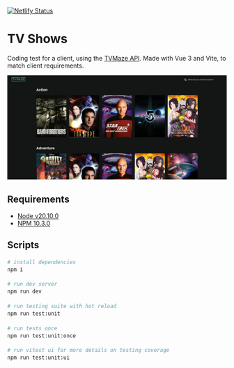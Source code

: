 [![Netlify Status](https://api.netlify.com/api/v1/badges/c8ba3fde-a0d3-4c61-8f97-49d7ab135a11/deploy-status)](https://app.netlify.com/sites/illustrious-bonbon-3f6709/deploys)

# TV Shows

Coding test for a client, using the [TVMaze API](https://www.tvmaze.com/api). Made with Vue 3 and Vite, to match client requirements.

![preview](preview.jpeg)

## Requirements

- [Node v20.10.0](https://nodejs.org/en)
- [NPM 10.3.0](https://www.npmjs.com/)

## Scripts

```bash
# install dependencies
npm i

# run dev server
npm run dev

# run testing suite with hot reload
npm run test:unit

# run tests once
npm run test:unit:once

# run vitest ui for more details on testing coverage
npm run test:unit:ui
```

